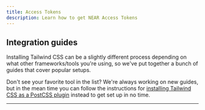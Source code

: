 ```yaml
---
title: Access Tokens
description: Learn how to get NEAR Access Tokens
---
```


## Integration guides

Installing Tailwind CSS can be a slightly different process depending on what other frameworks/tools you're using, so we've put together a bunch of guides that cover popular setups.

Don't see your favorite tool in the list? We're always working on new guides, but in the mean time you can follow the instructions for [installing Tailwind CSS as a PostCSS plugin](#installing-tailwind-css-as-a-post-css-plugin) instead to get set up in no time.

---
